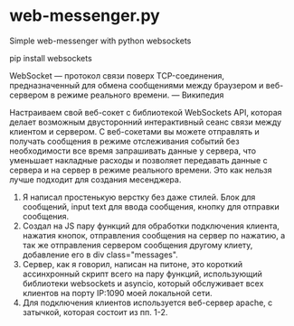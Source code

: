 # web-messenger.py
Simple web-messenger with python websockets


pip install websockets


WebSocket — протокол связи поверх TCP-соединения, предназначенный для обмена сообщениями между браузером и веб-сервером в режиме реального времени. — Википедия

Настраиваем свой веб-сокет с библиотекой WebSockets API, которая делает возможным двусторонний интерактивный сеанс связи между клиентом и сервером. С веб-сокетами вы можете отправлять и получать сообщения в режиме отслеживания событий без необходимости все время запрашивать данные у сервера, что уменьшает накладные расходы и позволяет передавать данные с сервера и на сервер в режиме реального времени. Это как нельзя лучше подходит для создания месенджера.

1. Я написал простенькую верстку без даже стилей. Блок для сообщений, input text для ввода сообщения, кнопку для отправки сообщения.
2. Создал на JS пару функций для обработки подключения клиента, нажатия кнопок, отправления сообщения на сервер по нажатию, а так же отправления сервером сообщения другому клиету, добавление его в div class="messages".
3. Сервер, как я говорил, написан на питоне, это короткий ассинхронный скрипт всего на пару функций, использующий библиотеки websockets и asyncio, который обслуживает всех клиентов на порту IP:1090 моей локальной сети.
4. Для подключения клиентов используется веб-сервер apache, с затычкой, которая состоит из пп. 1-2.
